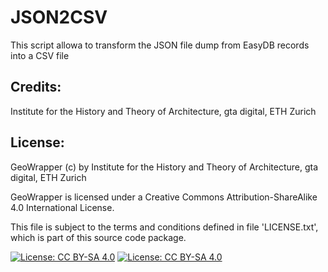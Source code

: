 # JSON2CSV

This script allowa to transform the JSON file dump from EasyDB records into a CSV file 


## Credits:

Institute for the History and Theory of Architecture, gta digital, ETH Zurich


## License:

GeoWrapper (c) by Institute for the History and Theory of Architecture, gta digital, ETH Zurich

GeoWrapper is licensed under a
Creative Commons Attribution-ShareAlike 4.0 International License.

This file is subject to the terms and conditions defined in file 'LICENSE.txt', which is part of this source code package.

[![License: CC BY-SA 4.0](https://licensebuttons.net/l/by-sa/4.0/80x15.png)](https://creativecommons.org/licenses/by-sa/4.0/) [![License: CC BY-SA 4.0](https://img.shields.io/badge/License-CC%20BY--SA%204.0-lightgrey.svg)](https://creativecommons.org/licenses/by-sa/4.0/)